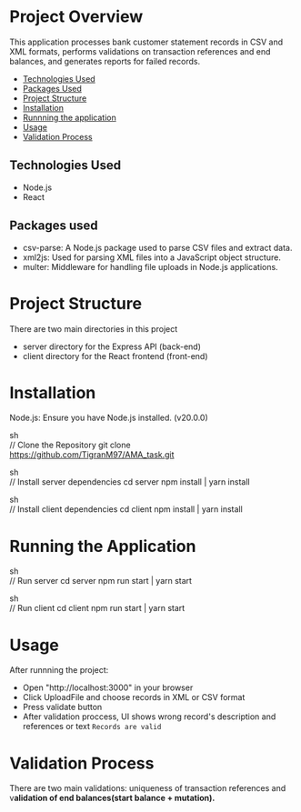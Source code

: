 # Project Overview

This application processes bank customer statement records in CSV and XML formats, performs validations on transaction references and end balances, and generates reports for failed records.

- [Technologies Used](#technologies-used)
- [Packages Used](#packages-used)
- [Project Structure](#project-structure)
- [Installation](#installation)
- [Runnning the application](#running-the-application)
- [Usage](#usage)
- [Validation Process](#validation-process)


## Technologies Used

- Node.js
- React

## Packages used
- csv-parse: A Node.js package used to parse CSV files and extract data.
- xml2js: Used for parsing XML files into a JavaScript object structure.
- multer: Middleware for handling file uploads in Node.js applications.


# Project Structure
 
There are two main directories in this project
-  server directory for the Express API (back-end)
- client directory for the React frontend (front-end)

# Installation

Node.js: Ensure you have Node.js installed. (v20.0.0)


sh  
//  Clone the Repository
 git clone https://github.com/TigranM97/AMA_task.git

sh  
//  Install server dependencies
cd server
npm install | yarn install

sh  
//  Install client dependencies
cd client
npm install | yarn install

 
# Running the Application

sh  
//  Run server
cd server
npm run start  | yarn start

sh  
//  Run client
cd client
npm run start  | yarn start

# Usage

After runnning the project:
- Open "http://localhost:3000" in your browser 
- Click UploadFile and choose records in XML or CSV format
- Press validate button
- After validation proccess, UI shows wrong record's description and references or text `Records are valid` 


# Validation Process

There are two main validations: uniqueness of transaction references and v**alidation of end balances(start balance + mutation).**